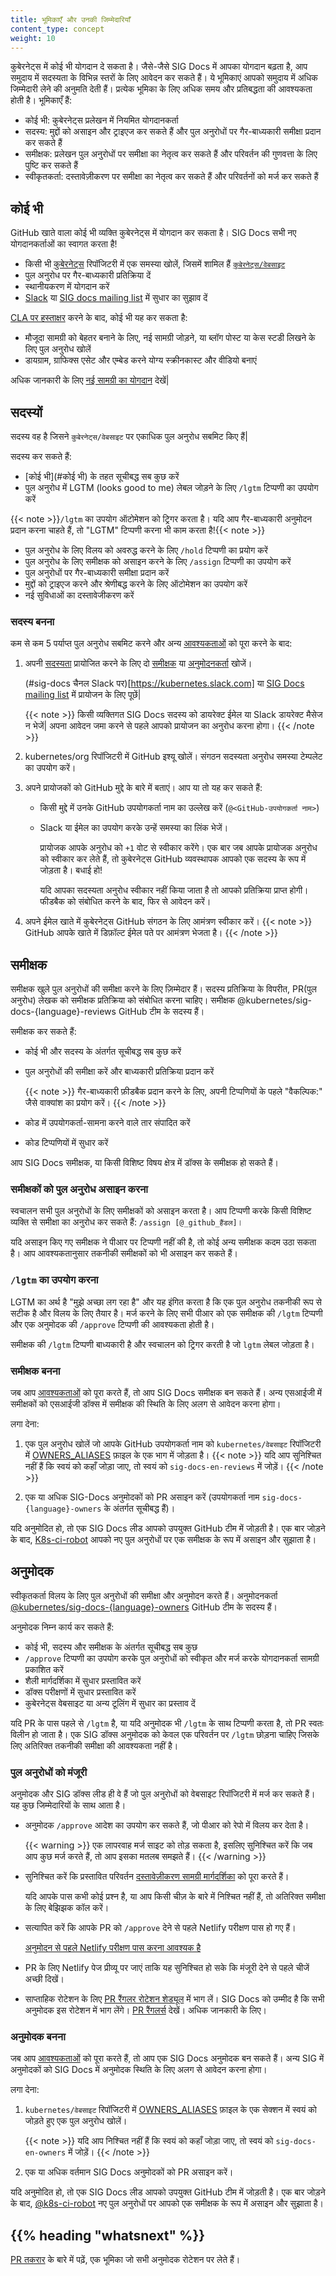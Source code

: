 ```yaml
---
title: भूमिकाएँ और उनकी जिम्मेदारियाँ
content_type: concept
weight: 10
---
```


कुबेरनेट्स में कोई भी योगदान दे सकता है। जैसे-जैसे SIG Docs में आपका योगदान बढ़ता है, आप समुदाय में सदस्यता के विभिन्न स्तरों के लिए आवेदन कर सकते हैं। ये भूमिकाएं आपको समुदाय में  अधिक जिम्मेदारी लेने की अनुमति देती हैं। प्रत्येक भूमिका के लिए अधिक समय और प्रतिबद्धता की आवश्यकता होती है। भूमिकाएँ हैं:

- कोई भी: कुबेरनेट्स प्रलेखन में नियमित योगदानकर्ता
- सदस्य: मुद्दों को असाइन और ट्राइएज कर सकते हैं और पुल अनुरोधों पर गैर-बाध्यकारी समीक्षा प्रदान कर सकते हैं
- समीक्षक: प्रलेखन पुल अनुरोधों पर समीक्षा का नेतृत्व कर सकते हैं और परिवर्तन की गुणवत्ता के लिए पुष्टि कर सकते हैं
- स्वीकृतकर्ता: दस्तावेज़ीकरण पर समीक्षा का नेतृत्व कर सकते हैं और परिवर्तनों को मर्ज कर सकते हैं

## कोई भी
GitHub खाते वाला कोई भी व्यक्ति कुबेरनेट्स में योगदान कर सकता है। SIG Docs सभी नए योगदानकर्ताओं का स्वागत करता है!

- किसी भी [कुबेरनेट्स](https://github.com/kubernetes/) रिपॉजिटरी में एक समस्या खोलें, जिसमें शामिल हैं [`कुबेरनेट्स/वेबसाइट`](https://github.com/kubernetes/website)
- पुल अनुरोध पर गैर-बाध्यकारी प्रतिक्रिया दें
- स्थानीयकरण में योगदान करें
- [Slack](https://slack.k8s.io/) या [SIG docs mailing list](https://groups.google.com/forum/#!forum/kubernetes-sig-docs) में सुधार का सुझाव दें

[CLA पर हस्ताक्षर](https://github.com/kubernetes/community/blob/master/CLA.md)  करने के बाद, कोई भी यह कर सकता है:
- मौजूदा सामग्री को बेहतर बनाने के लिए, नई सामग्री जोड़ने, या ब्लॉग पोस्ट या केस स्टडी लिखने के लिए पुल अनुरोध खोलें
- डायग्राम, ग्राफिक्स एसेट और एम्बेड करने योग्य स्क्रीनकास्ट और वीडियो बनाएं

अधिक जानकारी के लिए [नई सामग्री का योगदान](/docs/contribute/new-content/) देखें|

## सदस्यों
सदस्य वह है जिसने `कुबेरनेट्स/वेबसाइट` पर एकाधिक पुल अनुरोध सबमिट किए हैं| 

सदस्य कर सकते हैं:
- [कोई भी](#कोई भी) के तहत सूचीबद्ध सब कुछ करें
- पुल अनुरोध में LGTM (looks good to me) लेबल जोड़ने के लिए `/lgtm` टिप्पणी का उपयोग करें

{{< note >}}`/lgtm` का उपयोग ऑटोमेशन को ट्रिगर करता है। यदि आप गैर-बाध्यकारी अनुमोदन प्रदान करना चाहते हैं, तो "LGTM" टिप्पणी करना भी काम करता है!{{< note >}}

- पुल अनुरोध के लिए विलय को अवरुद्ध करने के लिए `/hold` टिप्पणी का प्रयोग करें
- पुल अनुरोध के लिए समीक्षक को असाइन करने के लिए `/assign` टिप्पणी का उपयोग करें
- पुल अनुरोधों पर गैर-बाध्यकारी समीक्षा प्रदान करें
- मुद्दों को ट्राइएज करने और श्रेणीबद्ध करने के लिए ऑटोमेशन का उपयोग करें
- नई सुविधाओं का दस्तावेजीकरण करें

### सदस्य बनना
कम से कम 5 पर्याप्त पुल अनुरोध सबमिट करने और अन्य [आवश्यकताओं](https://github.com/kubernetes/community/blob/master/community-membership.md#member) को पूरा करने के बाद:
1. अपनी [सदस्यता](/docs/contribute/advanced#sponsor-a-new-contributor) प्रायोजित करने के लिए दो [समीक्षक](#समीक्षक) या [अनुमोदनकर्ता](#अनुमोदनकर्ता) खोजें।

    (#sig-docs चैनल Slack पर)[https://kubernetes.slack.com] या [SIG Docs mailing list](https://groups.google.com/forum/#!forum/kubernetes-sig-docs) में प्रायोजन के लिए पूछें|

    {{< note >}} किसी व्यक्तिगत SIG Docs सदस्य को डायरेक्ट ईमेल या Slack डायरेक्ट मैसेज न भेजें| अपना आवेदन जमा करने से पहले आपको प्रायोजन का अनुरोध करना होगा। {{< /note >}}

2. kubernetes/org रिपॉजिटरी में GitHub इश्यू खोलें। संगठन सदस्यता अनुरोध समस्या टेम्पलेट का उपयोग करें।

3. अपने प्रायोजकों को GitHub मुद्दे के बारे में बताएं। आप या तो यह कर सकते हैं:
    * किसी मुद्दे में उनके GitHub उपयोगकर्ता नाम का उल्लेख करें (`@<GitHub-उपयोगकर्ता नाम>`)
    * Slack या ईमेल का उपयोग करके उन्हें समस्या का लिंक भेजें।
	  
    	प्रायोजक आपके अनुरोध को `+1` वोट से स्वीकार करेंगे। एक बार जब आपके प्रायोजक अनुरोध को स्वीकार कर लेते हैं, तो कुबेरनेट्स GitHub व्यवस्थापक आपको एक सदस्य के रूप में जोड़ता है। बधाई हो!
      
      यदि आपका सदस्यता अनुरोध स्वीकार नहीं किया जाता है तो आपको प्रतिक्रिया प्राप्त होगी। फीडबैक को संबोधित करने के बाद, फिर से आवेदन करें।

4. अपने ईमेल खाते में कुबेरनेट्स GitHub संगठन के लिए आमंत्रण स्वीकार करें।
    {{< note >}} GitHub आपके खाते में डिफ़ॉल्ट ईमेल पते पर आमंत्रण भेजता है। {{< /note >}}

## समीक्षक
समीक्षक खुले पुल अनुरोधों की समीक्षा करने के लिए ज़िम्मेदार हैं। सदस्य प्रतिक्रिया के विपरीत, PR(पुल अनुरोध) लेखक को समीक्षक प्रतिक्रिया को संबोधित करना चाहिए। समीक्षक @kubernetes/sig-docs-{language}-reviews GitHub टीम के सदस्य हैं।

समीक्षक कर सकते हैं:
  * कोई भी और सदस्य के अंतर्गत सूचीबद्ध सब कुछ करें
  * पुल अनुरोधों की समीक्षा करें और बाध्यकारी प्रतिक्रिया प्रदान करें
  
    {{< note >}} गैर-बाध्यकारी फ़ीडबैक प्रदान करने के लिए, अपनी टिप्पणियों के पहले "वैकल्पिक:" जैसे वाक्यांश का प्रयोग करें। {{< /note >}}
  
  * कोड में उपयोगकर्ता-सामना करने वाले तार संपादित करें
  * कोड टिप्पणियों में सुधार करें
  
  आप SIG Docs समीक्षक, या किसी विशिष्ट विषय क्षेत्र में डॉक्स के समीक्षक हो सकते हैं।

### समीक्षकों को पुल अनुरोध असाइन करना
स्वचालन सभी पुल अनुरोधों के लिए समीक्षकों को असाइन करता है। आप टिप्पणी करके किसी विशिष्ट व्यक्ति से समीक्षा का अनुरोध कर सकते हैं: `/assign [@_github_हैंडल]`।

यदि असाइन किए गए समीक्षक ने पीआर पर टिप्पणी नहीं की है, तो कोई अन्य समीक्षक कदम उठा सकता है। आप आवश्यकतानुसार तकनीकी समीक्षकों को भी असाइन कर सकते हैं।

### `/lgtm` का उपयोग करना
LGTM का अर्थ है "मुझे अच्छा लग रहा है" और यह इंगित करता है कि एक पुल अनुरोध तकनीकी रूप से सटीक है और विलय के लिए तैयार है। मर्ज करने के लिए सभी पीआर को एक समीक्षक की `/lgtm` टिप्पणी और एक अनुमोदक की `/approve` टिप्पणी की आवश्यकता होती है।

समीक्षक की `/lgtm` टिप्पणी बाध्यकारी है और स्वचालन को ट्रिगर करती है जो `lgtm` लेबल जोड़ता है।

### समीक्षक बनना
जब आप [आवश्यकताओं](https://github.com/kubernetes/community/blob/master/community-membership.md#reviewer) को पूरा करते हैं, तो आप SIG Docs समीक्षक बन सकते हैं। अन्य एसआईजी में समीक्षकों को एसआईजी डॉक्स में समीक्षक की स्थिति के लिए अलग से आवेदन करना होगा।

लगा देना:
  1. एक पुल अनुरोध खोलें जो आपके GitHub उपयोगकर्ता नाम को `kubernetes/वेबसाइट` रिपॉजिटरी में [OWNERS_ALIASES](https://github.com/kubernetes/website/blob/main/OWNERS_ALIASES) फ़ाइल के एक भाग में जोड़ता है।
    {{< note >}} यदि आप सुनिश्चित नहीं हैं कि स्वयं को कहाँ जोड़ा जाए, तो स्वयं को `sig-docs-en-reviews` में जोड़ें। {{< /note >}}
    
  2. एक या अधिक SIG-Docs अनुमोदकों को PR असाइन करें (उपयोगकर्ता नाम `sig-docs-{language}-owners` के अंतर्गत सूचीबद्ध हैं)।

यदि अनुमोदित हो, तो एक SIG Docs लीड आपको उपयुक्त GitHub टीम में जोड़ती है। एक बार जोड़ने के बाद, [K8s-ci-robot](https://github.com/kubernetes/test-infra/tree/master/prow#bots-home) आपको नए पुल अनुरोधों पर एक समीक्षक के रूप में असाइन और सुझाता है।

## अनुमोदक
स्वीकृतकर्ता विलय के लिए पुल अनुरोधों की समीक्षा और अनुमोदन करते हैं। अनुमोदनकर्ता [@kubernetes/sig-docs-{language}-owners](https://github.com/orgs/kubernetes/teams/?query=sig-docs) GitHub टीम के सदस्य हैं।

अनुमोदक निम्न कार्य कर सकते हैं:
  * कोई भी, सदस्य और समीक्षक के अंतर्गत सूचीबद्ध सब कुछ
  * `/approve` टिप्पणी का उपयोग करके पुल अनुरोधों को स्वीकृत और मर्ज करके योगदानकर्ता सामग्री प्रकाशित करें
  * शैली मार्गदर्शिका में सुधार प्रस्तावित करें
  * डॉक्स परीक्षणों में सुधार प्रस्तावित करें
  * कुबेरनेट्स वेबसाइट या अन्य टूलिंग में सुधार का प्रस्ताव दें
  
यदि PR के पास पहले से `/lgtm` है, या यदि अनुमोदक भी `/lgtm` के साथ टिप्पणी करता है, तो PR स्वतः विलीन हो जाता है। एक SIG डॉक्स अनुमोदक को केवल एक परिवर्तन पर `/lgtm` छोड़ना चाहिए जिसके लिए अतिरिक्त तकनीकी समीक्षा की आवश्यकता नहीं है।

### पुल अनुरोधों को मंजूरी
अनुमोदक और SIG डॉक्स लीड ही वे हैं जो पुल अनुरोधों को वेबसाइट रिपॉजिटरी में मर्ज कर सकते हैं। यह कुछ जिम्मेदारियों के साथ आता है।
  * अनुमोदक `/approve` आदेश का उपयोग कर सकते हैं, जो पीआर को रेपो में विलय कर देता है।
  
    {{< warning >}} एक लापरवाह मर्ज साइट को तोड़ सकता है, इसलिए सुनिश्चित करें कि जब आप कुछ मर्ज करते हैं, तो आप इसका मतलब समझते हैं। {{< /warning >}}
  * सुनिश्चित करें कि प्रस्तावित परिवर्तन [दस्तावेज़ीकरण सामग्री मार्गदर्शिका](https://github.com/kubernetes/website/blob/main/docs/contribute/style/content-guide) को पूरा करते हैं।
    
    यदि आपके पास कभी कोई प्रश्न है, या आप किसी चीज़ के बारे में निश्चित नहीं हैं, तो अतिरिक्त समीक्षा के लिए बेझिझक कॉल करें।
    
  * सत्यापित करें कि आपके PR को `/approve` देने से पहले Netlify परीक्षण पास हो गए हैं।
  
    [अनुमोदन से पहले Netlify परीक्षण पास करना आवश्यक है](https://github.com/kubernetes/website/blob/main/images/docs/contribute/netlify-pass.png)
  
  * PR के लिए Netlify पेज प्रीव्यू पर जाएं ताकि यह सुनिश्चित हो सके कि मंजूरी देने से पहले चीजें अच्छी दिखें।
  
  * साप्ताहिक रोटेशन के लिए [PR रैंगलर रोटेशन शेड्यूल](https://github.com/kubernetes/website/wiki/PR-Wranglers) में भाग लें। SIG Docs को उम्मीद है कि सभी अनुमोदक इस रोटेशन में भाग लेंगे। [PR रैंगलर्स](https://github.com/kubernetes/website/blob/main/docs/contribute/participate/pr-wranglers) देखें। अधिक जानकारी के लिए।
  
### अनुमोदक बनना
जब आप [आवश्यकताओं](https://github.com/kubernetes/community/blob/master/community-membership.md#approver) को पूरा करते हैं, तो आप एक SIG Docs अनुमोदक बन सकते हैं। अन्य SIG में अनुमोदकों को SIG Docs में अनुमोदक स्थिति के लिए अलग से आवेदन करना होगा।

लगा देना:
  1. `kubernetes/वेबसाइट` रिपॉजिटरी में [OWNERS_ALIASES](https://github.com/kubernetes/website/blob/main/OWNERS_ALIASES) फ़ाइल के एक सेक्शन में स्वयं को जोड़ते हुए एक पुल अनुरोध खोलें।
  
      {{< note >}} यदि आप निश्चित नहीं हैं कि स्वयं को कहाँ जोड़ा जाए, तो स्वयं को `sig-docs-en-owners` में जोड़ें। {{< /note >}}
  
  2. एक या अधिक वर्तमान SIG Docs अनुमोदकों को PR असाइन करें।
  
यदि अनुमोदित हो, तो एक SIG Docs लीड आपको उपयुक्त GitHub टीम में जोड़ती है। एक बार जोड़ने के बाद, [@k8s-ci-robot](https://github.com/kubernetes/test-infra/tree/master/prow#bots-home) नए पुल अनुरोधों पर आपको एक समीक्षक के रूप में असाइन और सुझाता है।

## {{% heading "whatsnext" %}}
[PR तकरार](https://github.com/kubernetes/website/blob/main/docs/contribute/participate/pr-wranglers) के बारे में पढ़ें, एक भूमिका जो सभी अनुमोदक रोटेशन पर लेते हैं।
